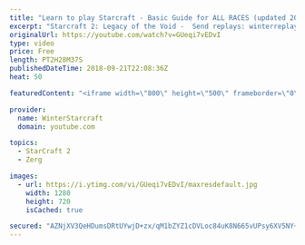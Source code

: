 ```yaml
---
title: "Learn to play Starcraft - Basic Guide for ALL RACES (updated 2017) #2"
excerpt: "Starcraft 2: Legacy of the Void -  Send replays: winterreplays@gmail.com ( -- Watch live at https://www.twitch.tv/wintergaming"
originalUrl: https://youtube.com/watch?v=GUeqi7vEDvI
type: video
price: Free
length: PT2H28M37S
publishedDateTime: 2018-09-21T22:08:36Z
heat: 50

featuredContent: "<iframe width=\"800\" height=\"500\" frameborder=\"0\" src=\"https://www.youtube.com/embed/GUeqi7vEDvI\" allow=\"accelerometer; autoplay; encrypted-media; gyroscope; picture-in-picture\" allowfullscreen></iframe>"

provider:
  name: WinterStarcraft
  domain: youtube.com

topics:
  - StarCraft 2
  - Zerg

images:
  - url: https://i.ytimg.com/vi/GUeqi7vEDvI/maxresdefault.jpg
    width: 1280
    height: 720
    isCached: true

secured: "AZNjXV3QeHDumsDRtUYwjD+zx/qM1bZYZ1cDVLoc84uK8N665vUPsy6XV5NY+Ps6hRFnRAJKsDJk/p+widGKZOzP0crB71v+m90JI9MyjTPYEHYyvoPxUgL5tm7HETp09JflAJckWSD/ME8kZfv4WyTasGsOfotve6JnA61namb9H8QiuPWn9YodQCHy6NLD11L8pm2nlLrTZ4th0JyO3Pw+p9vaaIiHMUwnpDj1jvaFyUe1vxJN/SizINR95vim2sEKqNs1jWx/dCq6/s1dFFnFx3s+7G1Cc5FAZFaAUAmT3Duz/fTUWXXZTr5jzt8Rpe4w+0IHpXgSYM0NtJfWP42+i7YeuiTWNd2Pj9rQHRrGj+7fF77Q5WoYKhGQNo2hUVQyKloNSflUiSHW04ts6obvpOBzFfZ/gk9n7xjIgZk=;spzrr7O0epnDBW1J0BL+pA=="
---
```


